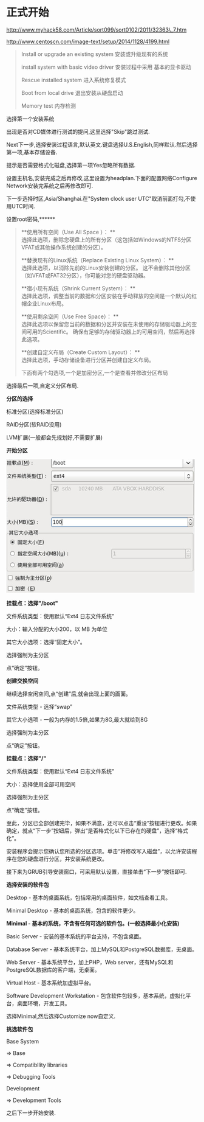 # 正式开始

http://www.myhack58.com/Article/sort099/sort0102/2011/32363\_7.htm

http://www.centoscn.com/image-text/setup/2014/1128/4199.html

> Install or upgrade an existing system 安装或升级现有的系统
>
> install system with basic video driver 安装过程中采用 基本的显卡驱动
>
> Rescue installed system 进入系统修复模式
>
> Boot from local drive 退出安装从硬盘启动
>
> Memory test 内存检测

选择第一个安装系统

出现是否对CD媒体进行测试的提问,这里选择"Skip"跳过测试.

Next下一步,选择安装过程语言,默认英文.键盘选择U.S.English,同样默认.然后选择第一项,基本存储设备.

提示是否需要格式化磁盘,选择第一项Yes忽略所有数据.

设置主机名,安装完成之后再修改,这里设置为headplan.下面的配置网络Configure Network安装完系统之后再修改即可.

下一步选择时区,Asia/Shanghai.在"System clock user UTC"取消前面打勾,不使用UTC时间.

设置root密码,\*\*\*\*\*\*

> **使用所有空间（Use All Space ）： **  
> 选择此选项，删除您硬盘上的所有分区（这包括如Windows的NTFS分区VFAT或其他操作系统创建的分区）。
>
> **替换现有的Linux系统（Replace Existing Linux System）： **  
> 选择此选项，以消除先前的Linux安装创建的分区。 这不会删除其他分区（如VFAT或FAT32分区），你可能对您的硬盘驱动器。
>
> **宿小现有系统（Shrink Current System）： **  
> 选择此选项，调整当前的数据和分区安装在手动释放的空间是一个默认的红帽企业Linux布局。
>
> **使用剩余空间（Use Free Space）： **  
> 选择此选项以保留您当前的数据和分区并安装在未使用的存储驱动器上的空间可用的Scientific。 确保有足够的存储驱动器上的可用空间，然后再选择此选项。
>
> **创建自定义布局（Create Custom Layout）： **  
> 选择此选项，手动存储设备进行分区并创建自定义布局。
>
> 下面有两个勾选项,一个是加密分区,一个是查看并修改分区布局

选择最后一项,自定义分区布局.

**分区的选择**

标准分区\(选择标准分区\)

RAID分区\(软RAID没用\)

LVM扩展\(一般都会先规划好,不需要扩展\)

**开始分区**

![](/assets/import.png)

**挂载点：选择"/boot"**

文件系统类型：使用默认“Ext4 日志文件系统”

大小：输入分配的大小200，以 MB 为单位

其它大小选项：选择“固定大小”。

选择强制为主分区

点“确定”按钮。

**创建交换空间**

继续选择空闲空间,点“创建”后,就会出现上面的画面。

文件系统类型 - 选择“swap”

其它大小选项 - 一般为内存的1.5倍,如果为8G,最大就给到8G

选择强制为主分区

点“确定”按钮。

**挂载点：选择"/"**

文件系统类型：使用默认“Ext4 日志文件系统”

大小：选择使用全部可用空间

选择强制为主分区

点“确定”按钮。

至此，分区已全部创建完毕，如果不满意，还可以点击“重设”按钮进行更改。如果确定，就点“下一步”按钮后，弹出“是否格式化以下已存在的硬盘”，选择“格式化”。

安装程序会提示您确认您所选的分区选项。单击“将修改写入磁盘”，以允许安装程序在您的硬盘进行分区，并安装系统更改。

接下来为GRUB引导安装窗口，可采用默认设置，直接单击“下一步”按钮即可.

**选择安装的软件包**

Desktop - 基本的桌面系统，包括常用的桌面软件，如文档查看工具。

Minimal Desktop - 基本的桌面系统，包含的软件更少。

**Minimal - 基本的系统，不含有任何可选的软件包。\(一般选择最小化安装\)**

Basic Server - 安装的基本系统的平台支持，不包含桌面。

Database Server - 基本系统平台，加上MySQL和PostgreSQL数据库，无桌面。

Web Server - 基本系统平台，加上PHP，Web server，还有MySQL和PostgreSQL数据库的客户端，无桌面。

Virtual Host - 基本系统加虚拟平台。

Software Development Workstation - 包含软件包较多，基本系统，虚拟化平台，桌面环境，开发工具。

选择Minimal,然后选择Customize now自定义.

**挑选软件包**

Base System

=&gt; Base

=&gt; Compatibllity libraries

=&gt; Debugging Tools

Development

=&gt; Development Tools

之后下一步开始安装.

